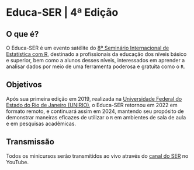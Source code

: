 # Educa-SER \| 4ª Edição

## O que é?

O Educa-SER é um evento satélite do [8º Seminário Internacional de Estatística com R](https://ser.uff.br/), destinado a profissionais da educação dos níveis básico e superior, bem como a alunos desses níveis, interessados em aprender a analisar dados por meio de uma ferramenta poderosa e gratuita como o `R`.

## Objetivos

Após sua primeira edição em 2019, realizada na [Universidade Federal do Estado do Rio de Janeiro (UNIRIO)](https://www.unirio.br/), o Educa-SER retornou em 2022 em formato remoto, e continuará assim em 2024, mantendo seu propósito de demonstrar maneiras eficazes de utilizar o `R` em ambientes de sala de aula e em pesquisas acadêmicas.

## Transmissão

Todos os minicursos serão transmitidos ao vivo através do [canal do SER](https://www.youtube.com/@SERUFF/streams) no YouTube.
